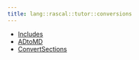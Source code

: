```yaml
---
title: lang::rascal::tutor::conversions
---
```



* [Includes](../../../../../Library/lang/rascal/tutor/conversions/Includes.md)
* [ADtoMD](../../../../../Library/lang/rascal/tutor/conversions/ADtoMD.md)
* [ConvertSections](../../../../../Library/lang/rascal/tutor/conversions/ConvertSections.md)